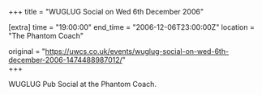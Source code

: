 +++
title = "WUGLUG Social on Wed 6th December 2006"

[extra]
time = "19:00:00"
end_time = "2006-12-06T23:00:00Z"
location = "The Phantom Coach"

original = "https://uwcs.co.uk/events/wuglug-social-on-wed-6th-december-2006-1474488987012/"    
+++

WUGLUG Pub Social at the Phantom Coach.

